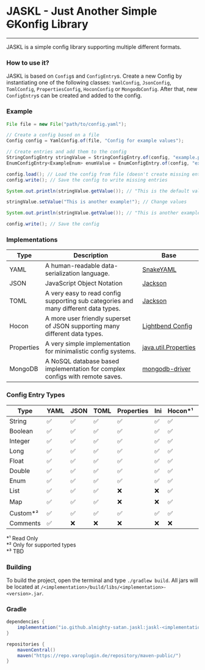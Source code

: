 # JASKL - Just Another Simple ~~C~~Konfig Library
___

JASKL is a simple config library supporting multiple different formats.

### How to use it?
JASKL is based on `Config`s and `ConfigEntry`s. 
Create a new Config by instantiating one of the following classes: 
`YamlConfig`, `JsonConfig`, `TomlConfig`, `PropertiesConfig`,  `HoconConfig` or `MongodbConfig`. 
After that, new `ConfigEntry`s can be created and added to the config.

### Example

```java
File file = new File("path/to/config.yaml");

// Create a config based on a file
Config config = YamlConfig.of(file, "Config for example values");

// Create entries and add them to the config
StringConfigEntry stringValue = StringConfigEntry.of(config, "example.path.string", "An example String!", "This is the default value!");
EnumConfigEntry<ExampleEnum> enumValue = EnumConfigEntry.of(config, "example.path.enum", "An example String!", ExampleEnum.EXAMPLE);

config.load(); // Load the config from file (doesn't create missing entries)
config.write(); // Save the config to write missing entries

System.out.println(stringValue.getValue()); // "This is the default value!"

stringValue.setValue("This is another example!"); // Change values

System.out.println(stringValue.getValue()); // "This is another example!"

config.write(); // Save the config
```

### Implementations

| Type       | Description                                                                         | Base                                                                                        |
|------------|-------------------------------------------------------------------------------------|---------------------------------------------------------------------------------------------|
| YAML       | A human-readable data-serialization language.                                       | [SnakeYAML](https://bitbucket.org/snakeyaml/snakeyaml)                                      |
| JSON       | JavaScript Object Notation                                                          | [Jackson](https://github.com/FasterXML/jackson)                                             |
| TOML       | A very easy to read config supporting sub categories and many different data types. | [Jackson](https://github.com/FasterXML/jackson)                                             |
| Hocon      | A more user friendly superset of JSON supporting many different data types.         | [Lightbend Config](https://github.com/lightbend/config)                                     |
| Properties | A very simple implementation for minimalistic config systems.                       | [java.util.Properties](https://docs.oracle.com/javase/8/docs/api/java/util/Properties.html) |
| MongoDB    | A NoSQL database based implementation for complex configs with remote saves.        | [mongodb-driver](https://mvnrepository.com/artifact/org.mongodb/mongodb-driver-sync)        |

### Config Entry Types
| Type     | YAML | JSON | TOML | Properties | Ini | Hocon*¹ | MongoDB |
|----------|------|------|------|------------|-----|---------|---------|
| String   | ✅    | ✅    | ✅    | ✅          | ✅   | ✅       | ✅       |
| Boolean  | ✅    | ✅    | ✅    | ✅          | ✅   | ✅       | ✅       |
| Integer  | ✅    | ✅    | ✅    | ✅          | ✅   | ✅       | ✅       |
| Long     | ✅    | ✅    | ✅    | ✅          | ✅   | ✅       | ✅       |
| Float    | ✅    | ✅    | ✅    | ✅          | ✅   | ✅       | ✅       |
| Double   | ✅    | ✅    | ✅    | ✅          | ✅   | ✅       | ✅       |
| Enum     | ✅    | ✅    | ✅    | ✅          | ✅   | ✅       | ✅       |
| List     | ✅    | ✅    | ✅    | ❌          | ❌   | ✅       | ✅       |
| Map      | ✅    | ✅    | ✅    | ❌          | ❌   | ✅       | ❓*³     |
| Custom*² | ✅    | ✅    | ✅    | ✅          | ✅   | ✅       | ✅       |
| Comments | ✅    | ❌    | ❌    | ❌          | ❌   | ❌       | ❌       |

*¹ Read Only  
*² Only for supported types  
*³ TBD

### Building
To build the project, open the terminal and type `./gradlew build`. All jars will be located at `/<implementation>/build/libs/<implementation>-<version>.jar`.

### Gradle
```gradle
dependencies {
    implementation("io.github.almighty-satan.jaskl:jaskl-<implementation>:<version>")
}

repositories {
    mavenCentral()
    maven("https://repo.varoplugin.de/repository/maven-public/")
}
```
